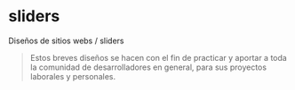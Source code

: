 # sliders

Diseños de sitios webs / sliders
> Estos breves diseños se hacen con el fin de practicar y aportar a toda la comunidad de desarrolladores en general, para sus proyectos laborales y personales.
